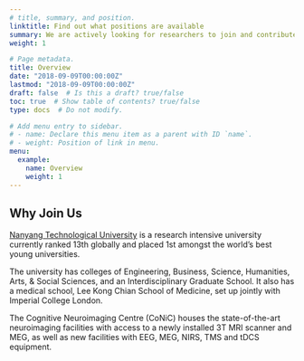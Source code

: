 ```yaml
---
# title, summary, and position.
linktitle: Find out what positions are available
summary: We are actively looking for researchers to join and contribute to our lab!
weight: 1

# Page metadata.
title: Overview
date: "2018-09-09T00:00:00Z"
lastmod: "2018-09-09T00:00:00Z"
draft: false  # Is this a draft? true/false
toc: true  # Show table of contents? true/false
type: docs  # Do not modify.

# Add menu entry to sidebar.
# - name: Declare this menu item as a parent with ID `name`.
# - weight: Position of link in menu.
menu:
  example:
    name: Overview
    weight: 1
---
```


## Why Join Us

[Nanyang Technological University](www.ntu.edu.sg) is a research intensive university currently ranked 13th globally and placed 1st amongst the world’s best young universities.

The university has colleges of Engineering, Business, Science, Humanities, Arts, & Social Sciences, and an Interdisciplinary Graduate School. It also has a medical school, Lee Kong Chian School of Medicine, set up jointly with Imperial College London.

The Cognitive Neuroimaging Centre (CoNiC) houses the state-of-the-art neuroimaging facilities with access to a newly installed 3T MRI scanner and MEG, as well as new facilities with EEG, MEG, NIRS, TMS and tDCS equipment.

